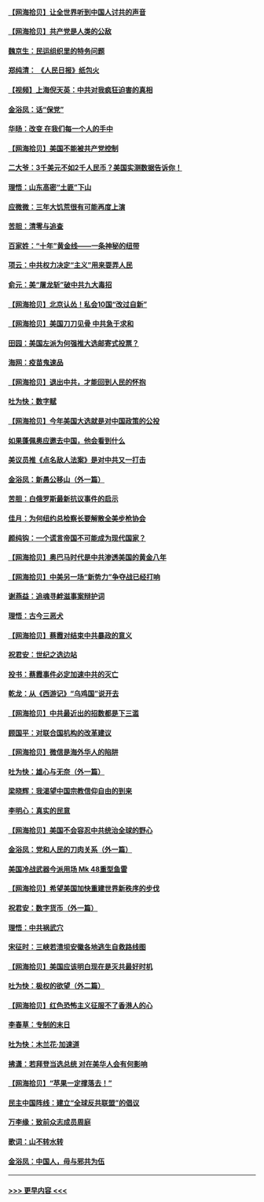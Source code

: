 #### [【网海拾贝】让全世界听到中国人讨共的声音](../pages/nsc993/n12365569.md?t=08291151) 
#### [【网海拾贝】共产党是人类的公敌](../pages/nsc993/n12363182.md?t=08291151) 
#### [魏京生：民运组织里的特务问题](../pages/nsc993/n12363010.md?t=08291151) 
#### [郑纯清： 《人民日报》纸包火](../pages/nsc993/n12362706.md?t=08291151) 
#### [【视频】上海倪天英：中共对我疯狂迫害的真相](../pages/nsc993/n12356341.md?t=08291151) 
#### [金浴凤：话“保党”](../pages/nsc993/n12361867.md?t=08291151) 
#### [华旸：改变 在我们每一个人的手中](../pages/nsc993/n12361774.md?t=08291151) 
#### [【网海拾贝】美国不能被共产党控制](../pages/nsc993/n12360271.md?t=08291151) 
#### [二大爷：3千美元不如2千人民币？美国实测数据告诉你！](../pages/nsc993/n12358563.md?t=08291151) 
#### [理悟：山东高密“土匪”下山](../pages/nsc993/n12358535.md?t=08291151) 
#### [应微微：三年大饥荒很有可能再度上演](../pages/nsc993/n12358523.md?t=08291151) 
#### [苦胆：清零与追查](../pages/nsc993/n12358501.md?t=08291151) 
#### [百家姓：“十年”黄金线——一条神秘的纽带](../pages/nsc993/n12358319.md?t=08291151) 
#### [项云：中共权力决定“主义”用来耍弄人民](../pages/nsc993/n12358172.md?t=08291151) 
#### [俞元：美“屠龙斩”破中共九大毒招](../pages/nsc993/n12357822.md?t=08291151) 
#### [【网海拾贝】北京认怂！私会10国“改过自新”](../pages/nsc993/n12357784.md?t=08291151) 
#### [【网海拾贝】美国刀刀见骨 中共急于求和](../pages/nsc993/n12355511.md?t=08291151) 
#### [田园：美国左派为何强推大选邮寄式投票？](../pages/nsc993/n12352963.md?t=08291151) 
#### [海网：疫苗鬼速品](../pages/nsc993/n12354438.md?t=08291151) 
#### [【网海拾贝】退出中共，才能回到人民的怀抱](../pages/nsc993/n12352634.md?t=08291151) 
#### [吐为快：数字赋](../pages/nsc993/n12352317.md?t=08291151) 
#### [【网海拾贝】今年美国大选就是对中国政策的公投](../pages/nsc993/n12350973.md?t=08291151) 
#### [如果蓬佩奥应邀去中国，他会看到什么](../pages/nsc993/n12350945.md?t=08291151) 
#### [美议员推《点名敌人法案》是对中共又一打击](../pages/nsc993/n12350765.md?t=08291151) 
#### [金浴凤：新愚公移山（外一篇）](../pages/nsc993/n12350253.md?t=08291151) 
#### [苦胆：白俄罗斯最新抗议事件的启示](../pages/nsc993/n12349989.md?t=08291151) 
#### [佳月：为何纽约总检察长要解散全美步枪协会](../pages/nsc993/n12349939.md?t=08291151) 
#### [颜纯钩：一个谎言帝国不可能成为现代国家？](../pages/nsc993/n12349898.md?t=08291151) 
#### [【网海拾贝】奥巴马时代是中共渗透美国的黄金八年](../pages/nsc993/n12349284.md?t=08291151) 
#### [【网海拾贝】中美另一场“新势力”争夺战已经打响](../pages/nsc993/n12346998.md?t=08291151) 
#### [谢燕益：追魂寻衅滋事案辩护词](../pages/nsc993/n12346892.md?t=08291151) 
#### [理悟：古今三恶犬](../pages/nsc993/n12345190.md?t=08291151) 
#### [【网海拾贝】蔡霞对结束中共暴政的意义](../pages/nsc993/n12344263.md?t=08291151) 
#### [祝君安：世纪之选边站](../pages/nsc993/n12342382.md?t=08291151) 
#### [投书：蔡霞事件必定加速中共的灭亡](../pages/nsc993/n12341881.md?t=08291151) 
#### [乾龙：从《西游记》“乌鸡国”说开去](../pages/nsc993/n12341690.md?t=08291151) 
#### [【网海拾贝】中共最近出的招数都是下三滥](../pages/nsc993/n12341593.md?t=08291151) 
#### [顾国平：对联合国机构的改革建议](../pages/nsc993/n12339928.md?t=08291151) 
#### [【网海拾贝】微信是海外华人的陷阱](../pages/nsc993/n12338868.md?t=08291151) 
#### [吐为快：雄心与无奈（外一篇）](../pages/nsc993/n12338132.md?t=08291151) 
#### [梁晓辉：我渴望中国宗教信仰自由的到来](../pages/nsc993/n12336657.md?t=08291151) 
#### [李明心：真实的民意](../pages/nsc993/n12336089.md?t=08291151) 
#### [【网海拾贝】美国不会容忍中共统治全球的野心](../pages/nsc993/n12336063.md?t=08291151) 
#### [金浴凤：党和人民的刀肉关系（外一篇）](../pages/nsc993/n12335834.md?t=08291151) 
#### [美国冷战武器今派用场 Mk 48重型鱼雷](../pages/nsc993/n12335354.md?t=08291151) 
#### [【网海拾贝】希望美国加快重建世界新秩序的步伐](../pages/nsc993/n12334224.md?t=08291151) 
#### [祝君安：数字货币（外一篇）](../pages/nsc993/n12334186.md?t=08291151) 
#### [理悟：中共祸武穴](../pages/nsc993/n12333962.md?t=08291151) 
#### [宋征时：三峡若溃坝安徽各地逃生自救路线图](../pages/nsc993/n12332450.md?t=08291151) 
#### [【网海拾贝】美国应该明白现在是灭共最好时机](../pages/nsc993/n12332313.md?t=08291151) 
#### [吐为快：极权的欲望（外二篇）](../pages/nsc993/n12332089.md?t=08291151) 
#### [【网海拾贝】红色恐怖主义征服不了香港人的心](../pages/nsc993/n12329296.md?t=08291151) 
#### [李春草：专制的末日](../pages/nsc993/n12329079.md?t=08291151) 
#### [吐为快：木兰花‧加速道](../pages/nsc993/n12327366.md?t=08291151) 
#### [拂潇：若拜登当选总统 对在美华人会有何影响](../pages/nsc993/n12295996.md?t=08291151) 
#### [【网海拾贝】“苹果一定撑落去！”](../pages/nsc993/n12326784.md?t=08291151) 
#### [民主中国阵线：建立“全球反共联盟”的倡议](../pages/nsc993/n12324177.md?t=08291151) 
#### [万李缘：致前众志成员周庭](../pages/nsc993/n12324635.md?t=08291151) 
#### [歌词：山不转水转](../pages/nsc993/n12324599.md?t=08291151) 
#### [金浴凤：中国人，毋与邪共为伍](../pages/nsc993/n12324257.md?t=08291151) 

----
#### [ >>> 更早内容 <<< ](../indexes/nsc993-earlier.md)
